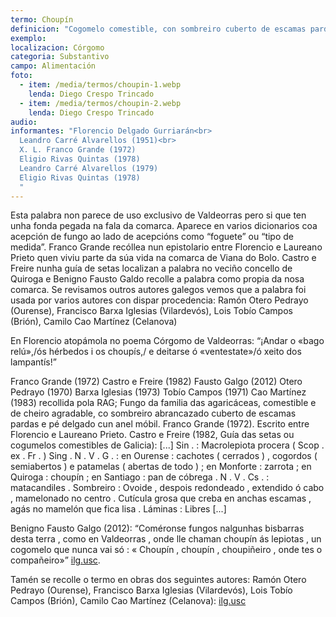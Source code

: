 ```yaml
---
termo: Choupín
definicion: "Cogomelo comestible, con sombreiro cuberto de escamas pardas,interior laminado e pé delgado cun anel móbil."
exemplo:
localizacion: Córgomo
categoria: Substantivo
campo: Alimentación
foto:
  - item: /media/termos/choupin-1.webp
    lenda: Diego Crespo Trincado
  - item: /media/termos/choupin-2.webp
    lenda: Diego Crespo Trincado
audio:
informantes: "Florencio Delgado Gurriarán<br>
  Leandro Carré Alvarellos (1951)<br>
  X. L. Franco Grande (1972)
  Eligio Rivas Quintas (1978)
  Leandro Carré Alvarellos (1979)
  Eligio Rivas Quintas (1978)
  "
---
```


Esta palabra non parece de uso exclusivo de Valdeorras pero si que ten unha fonda pegada na fala da comarca. Aparece en varios dicionarios coa acepción de fungo ao lado de acepcións como “foguete” ou “tipo de medida”. Franco Grande recóllea nun epistolario entre Florencio e Laureano Prieto quen viviu parte da súa vida na comarca de Viana do Bolo. Castro e Freire nunha guía de setas localizan a palabra no veciño concello de Quiroga e Benigno Fausto Galdo recolle a palabra como propia da nosa comarca. Se revisamos outros autores galegos vemos que a palabra foi usada por varios autores con dispar procedencia: Ramón Otero Pedrayo (Ourense), Francisco Barxa Iglesias (Vilardevós), Lois Tobío Campos (Brión), Camilo Cao Martínez (Celanova)

En Florencio atopámola no poema Córgomo de Valdeorras: “¡Andar o «bago relú»,/ós hérbedos i os choupís,/ e deitarse ó «ventestate»/ó xeito dos lampantís!”

Franco Grande (1972)
Castro e Freire (1982)
Fausto Galgo (2012)
Otero Pedrayo (1970)
Barxa Iglesias (1973)
Tobío Campos (1971)
Cao Martínez (1983)
recollida pola RAG; Fungo da familia das agaricáceas, comestible e de cheiro agradable, co sombreiro abrancazado cuberto de escamas pardas e pé delgado cun anel móbil.
Franco Grande (1972). Escrito entre Florencio e Laureano Prieto.
Castro e Freire (1982, Guía das setas ou cogumelos comestibles de Galicia): [...] Sin . : Macrolepiota procera ( Scop . ex . Fr . ) Sing . N . V . G . : en Ourense : cachotes ( cerrados ) , cogordos ( semiabertos ) e patamelas ( abertas de todo ) ; en Monforte : zarrota ; en Quiroga : choupín ; en Santiago : pan de cóbrega . N . V . Cs . : matacandiles . Sombreiro : Ovoide , despois redondeado , extendido ó cabo , mamelonado no centro . Cutícula grosa que creba en anchas escamas , agás no mamelón que fica lisa . Láminas : Libres [...]

Benigno Fausto Galgo (2012): “Coméronse fungos nalgunhas bisbarras desta terra , como en Valdeorras , onde lle chaman choupín ás lepiotas , un cogomelo que nunca vai só : « Choupín , choupín , choupiñeiro , onde tes o compañeiro»” [ilg.usc](https://ilg.usc.es/TILG/gl/search/simple).

Tamén se recolle o termo en obras dos seguintes autores: Ramón Otero Pedrayo (Ourense), Francisco Barxa Iglesias (Vilardevós), Lois Tobío Campos (Brión), Camilo Cao Martínez (Celanova): [ilg.usc](https://ilg.usc.es/TILG/gl/search/simple)
